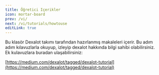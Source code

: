 ```yaml
---
title: Öğretici Içerikler
icon: mortar-board
prev: /vi/
next: /vi/tutorials/howtouse
editLink: true
---
```


Bu klasör Dexalot takımı tarafından hazırlanmış makaleleri içerir. Bu adım adım kılavuzlarla okuyup, izleyip dexalot hakkında bilgi sahibi olabilirsiniz. Ek kulavuzlara buradan ulaşabilirsiniz:

[https://medium.com/dexalot/tagged/dexalot-tutorial](https://medium.com/dexalot/tagged/dexalot-tutorial)
